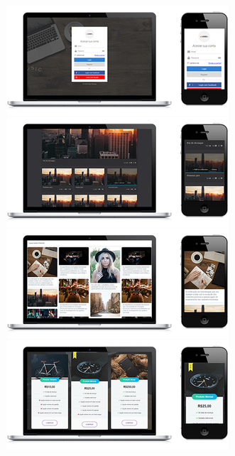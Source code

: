 
 <img src="img/login.jpg" alt="Imagem de exemplo, layout painel de login" width=500>
 <img src="img/codepen.jpg" alt="Imagem de exemplo, layout pens do codepen" width=500>
 <img src="img/pinterest.jpg" alt="Imagem de exemplo, layout do pinterest" width=500>
 <img src="img/produtos.jpg" alt="Imagem de exemplo, layout opções de produtos" width=500>
